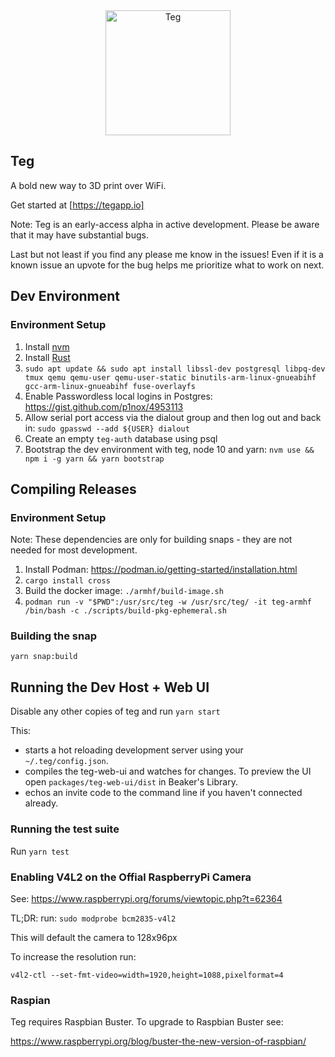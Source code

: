 <div align="center">
<img src="./packages/teg-web-ui/src/onboarding/landingPage/tegLogo.svg" alt="Teg" width="200"/>
</div>

## Teg

A bold new way to 3D print over WiFi.

Get started at [https://tegapp.io]

Note: Teg is an early-access alpha in active development. Please be aware that it may have substantial bugs.

Last but not least if you find any please me know in the issues! Even if it is a known issue an upvote for the bug helps me prioritize what to work on next.

## Dev Environment

### Environment Setup

1. Install [nvm](https://github.com/creationix/nvm)
2. Install [Rust](https://rustup.rs/)
3. `sudo apt update && sudo apt install libssl-dev postgresql libpq-dev tmux qemu qemu-user qemu-user-static binutils-arm-linux-gnueabihf gcc-arm-linux-gnueabihf fuse-overlayfs`
4. Enable Passwordless local logins in Postgres: https://gist.github.com/p1nox/4953113
5. Allow serial port access via the dialout group and then log out and back in: `sudo gpasswd --add ${USER} dialout`
6. Create an empty `teg-auth` database using psql
7. Bootstrap the dev environment with teg, node 10 and yarn:
`nvm use && npm i -g yarn && yarn bootstrap`

## Compiling Releases

### Environment Setup

Note: These dependencies are only for building snaps - they are not needed for most development.

1. Install Podman: https://podman.io/getting-started/installation.html
2. `cargo install cross`
3. Build the docker image: `./armhf/build-image.sh`
4. `podman run -v "$PWD":/usr/src/teg -w /usr/src/teg/ -it teg-armhf /bin/bash -c ./scripts/build-pkg-ephemeral.sh`

### Building the snap

`yarn snap:build`

## Running the Dev Host + Web UI

Disable any other copies of teg and run `yarn start`

This:
* starts a hot reloading development server using your `~/.teg/config.json`.
* compiles the teg-web-ui and watches for changes. To preview the UI open `packages/teg-web-ui/dist` in Beaker's Library.
* echos an invite code to the command line if you haven't connected already.

### Running the test suite

Run `yarn test`


### Enabling V4L2 on the Offial RaspberryPi Camera

See: https://www.raspberrypi.org/forums/viewtopic.php?t=62364

TL;DR: run: `sudo modprobe bcm2835-v4l2`

This will default the camera to 128x96px

To increase the resolution run:

`v4l2-ctl --set-fmt-video=width=1920,height=1088,pixelformat=4`

### Raspian

Teg requires Raspbian Buster. To upgrade to Raspbian Buster see:

https://www.raspberrypi.org/blog/buster-the-new-version-of-raspbian/
